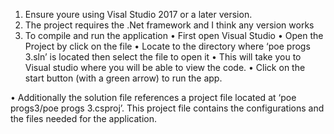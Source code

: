 1. Ensure youre using Visal Studio 2017 or a later version.
2.	The project requires the .Net framework and I think any version works
3.	To compile and run the application
•	First open Visual Studio
•	Open the Project by click on the file
•	Locate to the directory where ‘poe progs 3.sln’ is located then select the file to open it
•	This will take you  to Visual studio where you will be able to view the code. 
•	Click on the start button (with a green arrow) to run the app.

•	Additionally the solution file references a project file located at ‘poe progs3/poe progs 3.csproj’.  This project file contains the configurations and the files needed for the application.
